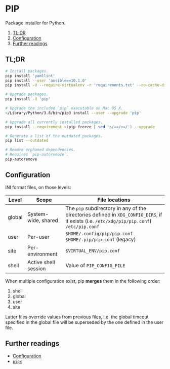# PIP

Package installer for Python.

1. [TL;DR](#tldr)
1. [Configuration](#configuration)
1. [Further readings](#further-readings)

## TL;DR

```sh
# Install packages.
pip install 'yamllint'
pip install --user 'ansible==10.1.0'
pip install -U --require-virtualenv -r 'requirements.txt' --no-cache-dir

# Upgrade packages.
pip install -U 'pip'

# Upgrade the included `pip` executable on Mac OS X.
~/Library/Python/3.8/bin/pip3 install --user --upgrade 'pip'

# Upgrade all currently installed packages.
pip install --requirement <(pip freeze | sed 's/==/>=/') --upgrade

# Generate a list of the outdated packages.
pip list --outdated

# Remove orphaned dependencies.
# Requires `pip-autoremove`.
pip-autoremove
```

## Configuration

INI format files, on those levels:

| Level  | Scope                | File locations                                                                                                                                 |
| ------ | -------------------- | ---------------------------------------------------------------------------------------------------------------------------------------------- |
| global | System-wide, shared  | The `pip` subdirectory in any of the directories defined in `XDG_CONFIG_DIRS`, if it exists (i.e. `/etc/xdg/pip/pip.conf`)<br/>`/etc/pip.conf` |
| user   | Per-user             | `$HOME/.config/pip/pip.conf`<br/>`$HOME/.pip/pip.conf` (legacy)                                                                                |
| site   | Per-environment      | `$VIRTUAL_ENV/pip.conf`                                                                                                                        |
| shell  | Active shell session | Value of `PIP_CONFIG_FILE`                                                                                                                     |

When multiple configuration exist, pip **merges** them in the following order:

1. shell
1. global
1. user
1. site

Latter files override values from previous files, i.e. the global timeout specified in the global file will be
superseded by the one defined in the user file.

## Further readings

- [Configuration]
- [`pipx`][pipx]

<!--
  Reference
  ═╬═Time══
  -->

<!-- Upstream -->
[configuration]: https://pip.pypa.io/en/stable/topics/configuration/

<!-- Knowledge base -->
[pipx]: pipx.md
